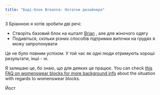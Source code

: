 ```yaml
---
title: "Боді-блок Breanna: Нотатки дизайнера"
---
```


З Бріанною я хотів зробити дві речі:

- Створіть базовий блок на кшталт [Brian](/designs/brian) , але для жіночого одягу
- Подивіться, скільки різних способів підтримки виточки на грудях я можу запропонувати

Це не було повним успіхом. У той час як одні люди отримують хороші результати, інші - ні.

Я залишаю це, бо знаю, що для деяких це працює. You can check [this FAQ on womenswear blocks for more background info](/docs/about/faq/womenswear-blocks) about the situation with regards to womenswear blocks.

Йост

